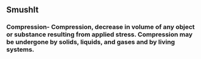 ## SmushIt
### Compression- Compression, decrease in volume of any object or substance resulting from applied stress. Compression may be undergone by solids, liquids, and gases and by living systems.
